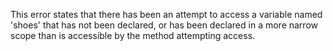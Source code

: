 This error states that there has been an attempt to access a variable named 'shoes' that has not been declared, or has been declared in a more narrow scope than is accessible by the method attempting access.